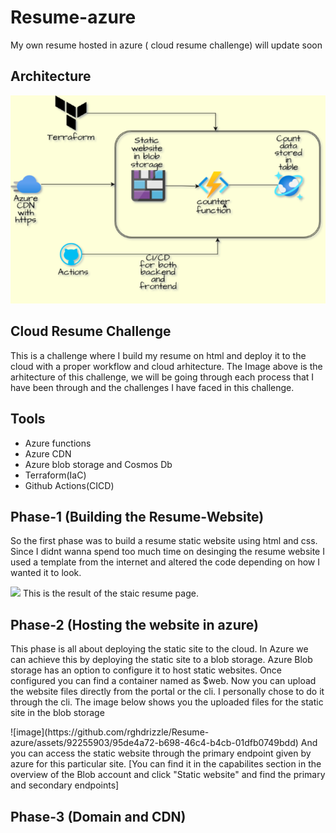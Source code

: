 # Resume-azure
My own resume hosted in azure ( cloud resume challenge)
will update soon

## Architecture
<img src=https://github.com/rghdrizzle/Resume-azure/blob/main/diagram.png>

## Cloud Resume Challenge
<p>This is a challenge where I build my resume on html and deploy it to the cloud with a proper workflow and cloud arhitecture. The Image above is the arhitecture of this challenge, we will be going through each process that I have been through and the challenges I have faced in this challenge.</p>

## Tools
<ul>
  <li>Azure functions</li>
  <li>Azure CDN</li>
  <li>Azure blob storage and Cosmos Db</li>
  <li>Terraform(IaC)</li>
  <li>Github Actions(CICD)</li>
</ul>

## Phase-1 (Building the Resume-Website)
<p>So the first phase was to build a resume static website using html and css. Since I didnt wanna spend too much time on desinging the resume website I used a template from the internet and altered the code depending on how I wanted it to look.</p>
<img src="https://github.com/rghdrizzle/Resume-azure/assets/92255903/7603d7e2-cf9b-4a25-869f-fe8fc693d688">
This is the result of the staic resume page.

## Phase-2 (Hosting the website in azure)
<p>This phase is all about deploying the static site to the cloud. In Azure we can achieve this by deploying the static site to a blob storage. Azure Blob storage has an option to configure it to host static websites. Once configured you can find a container named as $web. Now you can upload the website files directly from the portal or the cli. I personally chose to do it through the cli. The image below shows you the uploaded files for the static site in the blob storage</p>
![image](https://github.com/rghdrizzle/Resume-azure/assets/92255903/95de4a72-b698-46c4-b4cb-01dfb0749bdd)
And you can access the static website through the primary endpoint given by azure for this particular site. [You can find it in the capabilites section in the overview of the Blob account and click "Static website" and find the primary and secondary endpoints]

## Phase-3 (Domain and CDN)

